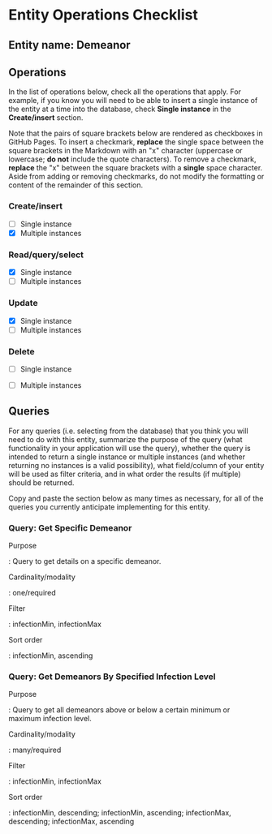 # Entity Operations Checklist

## Entity name: Demeanor

## Operations

In the list of operations below, check all the operations that apply. For example, if you know you will need to be able to insert a single instance of the entity at a time into the database, check **Single instance** in the **Create/insert** section.

Note that the pairs of square brackets below are rendered as checkboxes in GitHub Pages. To insert a checkmark, **replace** the single space between the square brackets in the Markdown with an "x" character (uppercase or lowercase; **do not** include the quote characters). To remove a checkmark, **replace** the "x" between the square brackets with a **single** space character. Aside from adding or removing checkmarks, do not modify the formatting or content of the remainder of this section.

### Create/insert
    
* [ ] Single instance 
* [x] Multiple instances 
    
### Read/query/select

* [x] Single instance 
* [ ] Multiple instances 

### Update

* [x] Single instance 
* [ ] Multiple instances 

### Delete

* [ ] Single instance 
* [ ] Multiple instances 


## Queries

For any queries (i.e. selecting from the database) that you think you will need to do with this entity, summarize the purpose of the query (what functionality in your application will use the query), whether the query is intended to return a single instance or multiple instances (and whether returning no instances is a valid possibility), what field/column of your entity will be used as filter criteria, and in what order the results (if multiple) should be returned.

Copy and paste the section below as many times as necessary, for all of the queries you currently anticipate implementing for this entity.

### Query: Get Specific Demeanor

Purpose

: Query to get details on a specific demeanor.

Cardinality/modality

: one/required
 
Filter

: infectionMin, infectionMax
 
Sort order

: infectionMin, ascending

### Query: Get Demeanors By Specified Infection Level

Purpose

: Query to get all demeanors above or below a certain minimum or maximum infection level.

Cardinality/modality

: many/required
 
Filter

: infectionMin, infectionMax
 
Sort order

: infectionMin, descending; infectionMin, ascending; infectionMax, descending; infectionMax, ascending

